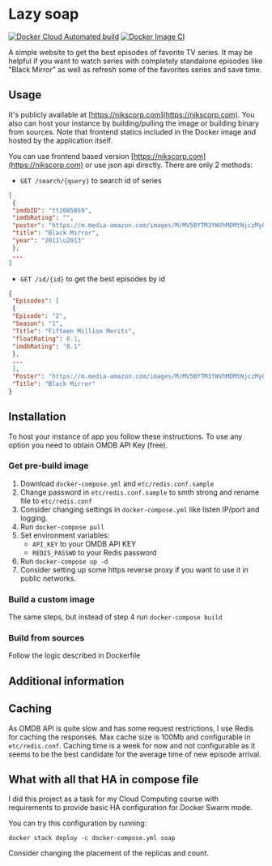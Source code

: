# Lazy soap

[![Docker Cloud Automated build](https://img.shields.io/docker/cloud/automated/nikscorp/soap)](https://hub.docker.com/repository/docker/nikscorp/soap)
[![Docker Image CI](https://github.com/Nikscorp/soap/workflows/Docker%20Image%20CI/badge.svg?branch=master)](https://github.com/Nikscorp/soap/actions)

A simple website to get the best episodes of favorite TV series. It may be helpful if you want to watch series with completely standalone episodes like "Black Mirror" as well as refresh some of the favorites series and save time.

## Usage

It's publicly available at [https://nikscorp.com](https://nikscorp.com). You also can host your instance by building/pulling the image or building binary from sources.
Note that frontend statics included in the Docker image and hosted by the application itself.

You can use frontend based version [https://nikscorp.com](https://nikscorp.com) or use json api directly. There are only 2 methods:

- `GET /search/{query}` to search id of series

```json
[
 {
 "imdbID": "tt2085059",
 "imdbRating": "",
 "poster": "https://m.media-amazon.com/images/M/MV5BYTM3YWVhMDMtNjczMy00NGEyLWJhZDctYjNhMTRkNDE0ZTI1XkEyXkFqcGdeQXVyMTkxNjUyNQ@@._V1_SX300.jpg",
 "title": "Black Mirror",
 "year": "2011\u2013"
 },
 ...
]
```

- `GET /id/{id}` to get the best episodes by id

```json
{
 "Episodes": [
 {
 "Episode": "2",
 "Season": "1",
 "Title": "Fifteen Million Merits",
 "floatRating": 8.1,
 "imdbRating": "8.1"
 },
 ...
 ],
 "Poster": "https://m.media-amazon.com/images/M/MV5BYTM3YWVhMDMtNjczMy00NGEyLWJhZDctYjNhMTRkNDE0ZTI1XkEyXkFqcGdeQXVyMTkxNjUyNQ@@._V1_SX300.jpg",
 "Title": "Black Mirror"
}
```

## Installation

To host your instance of app you follow these instructions.
To use any option you need to obtain OMDB API Key (free).

### Get pre-build image

1. Download `docker-compose.yml` and `etc/redis.conf.sample`
2. Change password in `etc/redis.conf.sample` to smth strong and rename file to `etc/redis.conf`
3. Consider changing settings in `docker-compose.yml` like listen IP/port and logging.
4. Run `docker-compose pull`
5. Set environment variables:
   - `API_KEY` to your OMDB API KEY
   - `REDIS_PASSWD` to your Redis password
6. Run `docker-compose up -d`
7. Consider setting up some https reverse proxy if you want to use it in public networks.

### Build a custom image

The same steps, but instead of step 4 run `docker-compose build`

### Build from sources

Follow the logic described in Dockerfile

## Additional information

## Caching

As OMDB API is quite slow and has some request restrictions, I use Redis for caching the responses. Max cache size is 100Mb and configurable in `etc/redis.conf`. Caching time is a week for now and not configurable as it seems to be the best candidate for the average time of new episode arrival.

## What with all that HA in compose file

I did this project as a task for my Cloud Computing course with requirements to provide basic HA configuration for Docker Swarm mode.

You can try this configuration by running:

`docker stack deploy -c docker-compose.yml soap`

Consider changing the placement of the replicas and count.
